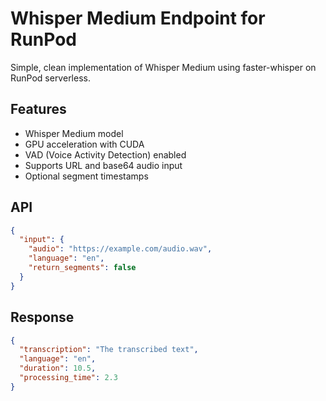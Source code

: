 # Whisper Medium Endpoint for RunPod

Simple, clean implementation of Whisper Medium using faster-whisper on RunPod serverless.

## Features
- Whisper Medium model
- GPU acceleration with CUDA
- VAD (Voice Activity Detection) enabled
- Supports URL and base64 audio input
- Optional segment timestamps

## API

```json
{
  "input": {
    "audio": "https://example.com/audio.wav",
    "language": "en",
    "return_segments": false
  }
}
```

## Response

```json
{
  "transcription": "The transcribed text",
  "language": "en",
  "duration": 10.5,
  "processing_time": 2.3
}
```